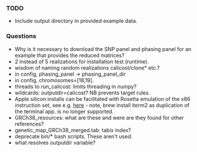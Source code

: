 ### TODO
- Include output directory in provided example data.

### Questions
- Why is it necessary to download the SNP panel and phasing panel for an example that provides the reduced matrices?
- 2 instead of 5 realizations for installation test (runtime).
- wisdom of naming random realizations calicost/clone* etc.?
- in config, phasing_panel -> phasing_panel_dir
- in config, chromosomes=[18,19].
- threads to run_calicost:  limits threading in numpy?
- wildcards: outputdir=calicost? NB prevents target rules.
- Apple silicon installs can be facilitated with Rosetta emulation of the x86 instruction set, see e.g. [here](https://taylorreiter.github.io/2022-04-05-Managing-multiple-architecture-specific-installations-of-conda-on-apple-M1/) - note, brew install iterm2 as duplication of the terminal app. is no longer supported.
- GRCh38_resources: what are these and were are they found for other references?
- genetic_map_GRCh38_merged.tab: tabix index?
- deprecate bin/* bash scripts.  These aren't used.
- what resolves outputdir variable?